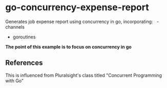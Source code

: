 # go-concurrency-expense-report

Generates job expense report using concurrency in go, incorporating:
  - channels
 - goroutines



**The point of this example is to focus on concurrency in go**


## References
This is influenced from Pluralsight's class titled "Concurrent Programming with Go"
